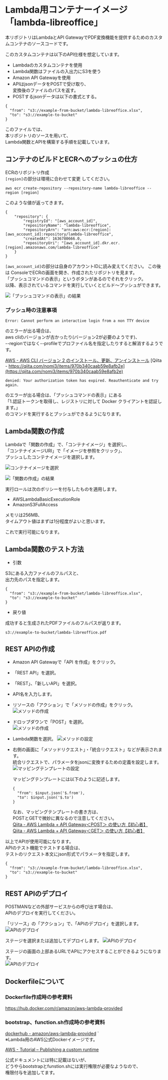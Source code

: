 # Lambda用コンテナーイメージ「lambda-libreoffice」  

本リポジトリはLambdaとAPI GatewayでPDF変換機能を提供するためのカスタムコンテナのソースコードです。  

このカスタムコンテナは以下のAPI仕様を想定しています。

* Lambdaのカスタムコンテナを使用  
* Lambda関数はファイルの入出力にS3を使う  
* Amazon API Gatewayを使用    
* APIはjsonデータをPOSTで受け取り、    
  変換後のファイルのパスを返す。
* POSTするjsonデータは以下の書式とする。  
```
{
  "from": "s3://example-from-bucket/lambda-libreoffice.xlsx",
  "to": "s3://example-to-bucket"
}
```
  
このファイルでは、  
本リポジトリのソースを用いて、  
Lambda関数とAPIを構築する手順を記載しています。  

## コンテナのビルドとECRへのプッシュの仕方

ECRのリポジトリ作成  
```[region]```の部分は環境に合わせて変更 してください。  

```
aws ecr create-repository --repository-name lambda-libreoffice --region [region]
```

このような値が返ってきます。  

```
{
    "repository": {
        "registryId": "[aws_account_id]", 
        "repositoryName": "lambda-libreoffice", 
        "repositoryArn": "arn:aws:ecr:[region]:[aws_account_id]:repository/lambda-libreoffice", 
        "createdAt": 1636780666.0, 
        "repositoryUri": "[aws_account_id].dkr.ecr.[region].amazonaws.com/lambda-libreoffice"
    }
}
```


```[aws_account_id]```の部分は自身のアカウントIDに読み変えてください。
この後は ConsoleでECRの画面を開き、作成されたリポジトリを見ます。  
「プッシュコマンドの表示」というボタンがあるのでそれをクリック。  
以降、表示されているコマンドを実行していくとビルド〜プッシュができます。  

![「プッシュコマンドの表示」の結果](readme_img/ECR-push-command.png)

### プッシュ時の注意事項

```
Error: Cannot perform an interactive login from a non TTY device
```

のエラーが出る場合は、  
aws cliのバージョンが古かったり(バージョン2が必要のようです)、  
--regionではなく--profileでプロファイル名を指定したりすると解消するようです。  
  
[AWS - AWS CLI バージョン 2 のインストール、更新、アンインストール](https://docs.aws.amazon.com/ja_jp/cli/latest/userguide/install-cliv2.html)
[Qiita - https://qiita.com/nomi3/items/970b340caab59e8afb2e](https://qiita.com/nomi3/items/970b340caab59e8afb2e)

```
denied: Your authorization token has expired. Reauthenticate and try again.
```
のエラーが出る場合は、「プッシュコマンドの表示」にある  
「1.認証トークンを取得し、レジストリに対して Docker クライアントを認証します。」  
のコマンドを実行するとプッシュができるようになります。  

## Lambda関数の作成

Lambdaで「関数の作成」で、「コンテナイメージ」を選択し、  
「コンテナイメージURI」で「イメージを参照をクリック」、  
プッシュしたコンテナイメージを選択します。

![コンテナイメージを選択](readme_img/Lambda_1.png)  

![「関数の作成」の結果](readme_img/Lambda_2.png)

実行ロールは次のポリシーを付与したものを適用します。  

* AWSLambdaBasicExecutionRole 
* AmazonS3FullAccess
  
メモリは256MB、  
タイムアウト値はまずは1分程度がよいと思います。

これで実行可能になります。

## Lambda関数のテスト方法

* 引数

S3にある入力ファイルのフルパスと、  
出力先のパスを指定します。
```
{
  "from": "s3://example-from-bucket/lambda-libreoffice.xlsx",
  "to": "s3://example-to-bucket"
}
```

* 戻り値  
  
成功すると生成されたPDFファイルのフルパスが返ります。

```
s3://example-to-bucket/lambda-libreoffice.pdf
```

## REST APIの作成

* Amazon API Gatewayで「API を作成」をクリック。  
* 「REST API」を選択。 
* 「REST」、「新しいAPI」を選択。
*  API名を入力します。

* リソースの「アクション」で「メソッドの作成」をクリック。
  ![メソッドの作成](readme_img/RESTAPI_1.png)

* ドロップダウンで「POST」を選択。  
  ![メソッドの作成](readme_img/RESTAPI_2.png)

* Lambda関数を選択。 
  ![メソッドの設定](readme_img/RESTAPI_3.png)

* 右側の画面に「メソッドリクエスト」・「統合リクエスト」などが表示されます。  
  統合リクエストで、パラメータをjsonに変換するための定義を設定します。  
  ![マッピングテンプレートの設定](readme_img/RESTAPI_4.png)

  マッピングテンプレートには以下のように記述します。
  ```
  {
    "from": $input.json('$.from'),
    "to": $input.json('$.to')
  }
  ```

  なお、マッピングテンプレートの書き方は、  
  POSTとGETで微妙に異なるので注意してください。    
  [Qiita - AWS Lambda + API Gateway＜POST＞ の使い方【初心者】](https://qiita.com/koshi_an/items/98b12216a69258358d37)  
  [Qiita - AWS Lambda + API Gateway＜GET＞ の使い方【初心者】](https://qiita.com/koshi_an/items/fd1b97b35e52bab5f7e9)



以上でAPIが使用可能になります。  
APIのテスト機能でテストする場合は、  
テストのリクエスト本文にjson形式でパラメータを指定します。
```
{
  "from": "s3://example-from-bucket/lambda-libreoffice.xlsx",
  "to": "s3://example-to-bucket"
}
```

## REST APIのデプロイ

POSTMANなどの外部サービスからの呼び出す場合は、  
APIのデプロイを実行してください。  

「リソース」の「アクション」で、「APIのデプロイ」を選択します。  
![APIのデプロイ](readme_img/DEPLOY_1.png)
  
ステージを選択または追加してデプロイします。
![APIのデプロイ](readme_img/DEPLOY_2.png)

ステージの画面の上部あるURLでAPIにアクセスすることができるようになります。  
![APIのデプロイ](readme_img/DEPLOY_3.png)



## Dockerfileについて

### Dockerfile作成時の参考資料
https://hub.docker.com/r/amazon/aws-lambda-provided

### bootstrap、function.sh作成時の参考資料
[dockerhub - amazon/aws-lambda-provided](https://docs.aws.amazon.com/lambda/) `  
※Lambda用のAWS公式Dockerイメージです。  

[AWS - Tutorial – Publishing a custom runtime](latest/dg/runtimes-walkthrough.html)

公式ドキュメントには特に記載はないが、  
どうやらbootstrapとfunstion.shには実行権限が必要なようなので、  
権限付与を追加してます。  
